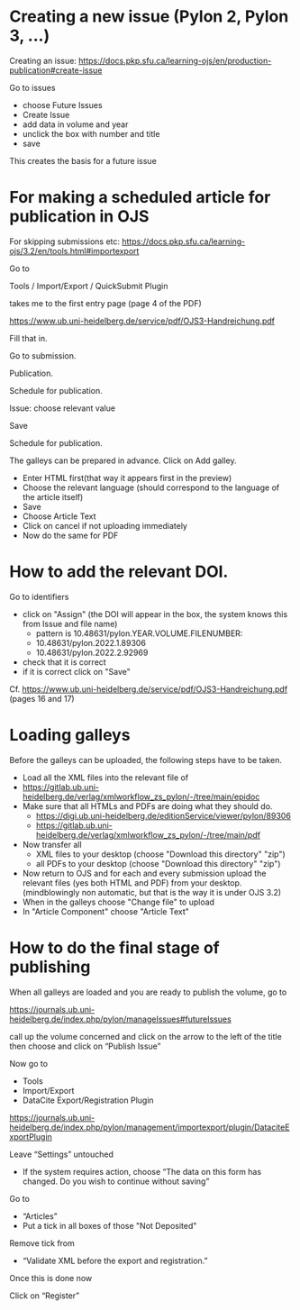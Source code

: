 # Creating a new issue (Pylon 2, Pylon 3, ...)

Creating an issue: https://docs.pkp.sfu.ca/learning-ojs/en/production-publication#create-issue

Go to issues

- choose Future Issues
- Create Issue
- add data in volume and year
- unclick the box with number and title 
- save

This creates the basis for a future issue

# For making a scheduled article for publication in OJS

For skipping submissions etc: https://docs.pkp.sfu.ca/learning-ojs/3.2/en/tools.html#importexport

Go to

Tools / Import/Export / QuickSubmit Plugin

takes me to the first entry page (page 4 of the PDF)

https://www.ub.uni-heidelberg.de/service/pdf/OJS3-Handreichung.pdf

Fill that in.

Go to submission.

Publication.

Schedule for publication.

Issue: choose relevant value

Save

Schedule for publication.

The galleys can be prepared in advance. Click on Add galley.
- Enter HTML first(that way it appears first in the preview)
- Choose the relevant language (should correspond to the language of the article itself)
- Save
- Choose Article Text
- Click on cancel if not uploading immediately
- Now do the same for PDF
  
# How to add the relevant DOI.

Go to identifiers

- click on "Assign" (the DOI will appear in the box, the system knows this from Issue and file name)
  - pattern is 10.48631/pylon.YEAR.VOLUME.FILENUMBER: 
  - 10.48631/pylon.2022.1.89306 
  - 10.48631/pylon.2022.2.92969
- check that it is correct
- if it is correct click on "Save"

Cf. https://www.ub.uni-heidelberg.de/service/pdf/OJS3-Handreichung.pdf (pages 16 and 17)

# Loading galleys

Before the galleys can be uploaded, the following steps have to be taken.
- Load all the XML files into the relevant file of 
- https://gitlab.ub.uni-heidelberg.de/verlag/xmlworkflow_zs_pylon/-/tree/main/epidoc
- Make sure that all HTMLs and PDFs are doing what they should do.
  - https://digi.ub.uni-heidelberg.de/editionService/viewer/pylon/89306
  - https://gitlab.ub.uni-heidelberg.de/verlag/xmlworkflow_zs_pylon/-/tree/main/pdf
- Now transfer all
  - XML files to your desktop (choose "Download this directory" "zip")
  - all PDFs to your desktop (choose "Download this directory" "zip")
- Now return to OJS and for each and every submission upload the relevant files (yes both HTML and PDF) from your desktop. (mindblowingly non automatic, but that is the way it is under OJS 3.2)
- When in the galleys choose "Change file" to upload
- In "Article Component" choose "Article Text"

# How to do the final stage of publishing

When all galleys are loaded and you are ready to publish the volume, go to 

https://journals.ub.uni-heidelberg.de/index.php/pylon/manageIssues#futureIssues

call up the volume concerned and click on the arrow to the left of the title then choose and click on “Publish Issue”

Now go to 
- Tools
- Import/Export
- DataCite Export/Registration Plugin

https://journals.ub.uni-heidelberg.de/index.php/pylon/management/importexport/plugin/DataciteExportPlugin

Leave “Settings” untouched
- If the system requires action, choose “The data on this form has changed. Do you wish to continue without
saving”

Go to 
- “Articles”
- Put a tick in all boxes of those "Not Deposited"

Remove tick from 
- “Validate XML before the export and registration.”

Once this is done now

Click on “Register”

